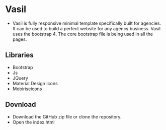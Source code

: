 # Vasil 

* Vasil is fully responsive minimal template specifically built for agencies. It can be used to build a perfect website for any agency business.
Vasil uses the bootstrap 4. The core bootstrap file is being used in all the pages.

## Libraries 

* Bootstrap
* Js
* JQuery
* Material Design Icons
* Mobiriseicons

## Dovnload

* Download the GitHub zip file or clone the repository.
* Open the index.html